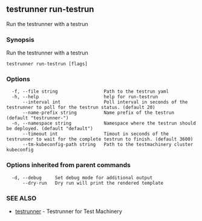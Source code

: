 ## testrunner run-testrun

Run the testrunner with a testrun

### Synopsis

Run the testrunner with a testrun

```
testrunner run-testrun [flags]
```

### Options

```
  -f, --file string                 Path to the testrun yaml
  -h, --help                        help for run-testrun
      --interval int                Poll interval in seconds of the testrunner to poll for the testrun status. (default 20)
      --name-prefix string          Name prefix of the testrun (default "testrunner-")
  -n, --namespace string            Namespace where the testrun should be deployed. (default "default")
      --timeout int                 Timout in seconds of the testrunner to wait for the complete testrun to finish. (default 3600)
      --tm-kubeconfig-path string   Path to the testmachinery cluster kubeconfig
```

### Options inherited from parent commands

```
  -d, --debug     Set debug mode for additional output
      --dry-run   Dry run will print the rendered template
```

### SEE ALSO

* [testrunner](testrunner.md)	 - Testrunner for Test Machinery

